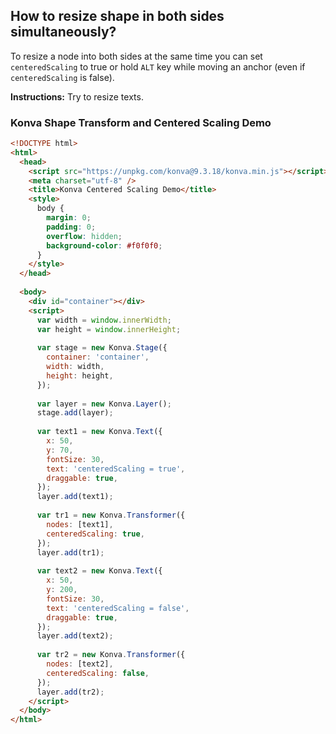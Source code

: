 ## How to resize shape in both sides simultaneously?

To resize a node into both sides at the same time you can set `centeredScaling` to true or hold `ALT` key while moving an anchor (even if `centeredScaling` is false).

**Instructions:** Try to resize texts.

### Konva Shape Transform and Centered Scaling Demo

```html
<!DOCTYPE html>
<html>
  <head>
    <script src="https://unpkg.com/konva@9.3.18/konva.min.js"></script>
    <meta charset="utf-8" />
    <title>Konva Centered Scaling Demo</title>
    <style>
      body {
        margin: 0;
        padding: 0;
        overflow: hidden;
        background-color: #f0f0f0;
      }
    </style>
  </head>
  
  <body>
    <div id="container"></div>
    <script>
      var width = window.innerWidth;
      var height = window.innerHeight;
  
      var stage = new Konva.Stage({
        container: 'container',
        width: width,
        height: height,
      });
  
      var layer = new Konva.Layer();
      stage.add(layer);
  
      var text1 = new Konva.Text({
        x: 50,
        y: 70,
        fontSize: 30,
        text: 'centeredScaling = true',
        draggable: true,
      });
      layer.add(text1);
  
      var tr1 = new Konva.Transformer({
        nodes: [text1],
        centeredScaling: true,
      });
      layer.add(tr1);
  
      var text2 = new Konva.Text({
        x: 50,
        y: 200,
        fontSize: 30,
        text: 'centeredScaling = false',
        draggable: true,
      });
      layer.add(text2);
  
      var tr2 = new Konva.Transformer({
        nodes: [text2],
        centeredScaling: false,
      });
      layer.add(tr2);
    </script>
  </body>
</html>